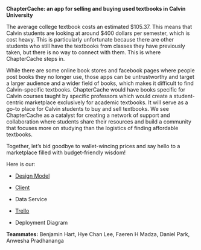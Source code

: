 **ChapterCache: an app for selling and buying used textbooks in Calvin University**

The average college textbook costs an estimated $105.37. This means that Calvin students are looking at around $400 dollars per semester, which is cost heavy.  This is particularly unfortunate because there are other students who still have the textbooks from classes they have previously taken, but there is no way to connect with them. This is where ChapterCache steps in.

While there are some online book stores and facebook pages where people post books they no longer use, those apps can be untrustworthy and target a larger audience and a wider field of books, which makes it difficult to find Calvin-specific textbooks. ChapterCache would have books specific for Calvin courses taught by specific professors which would create a student-centric marketplace exclusively for academic textbooks. It will serve as a go-to place for Calvin students to buy and sell textbooks. We see ChapterCache as a catalyst for creating a network of support and collaboration where students share their resources and build a community that focuses more on studying than the logistics of finding affordable textbooks. 

Together, let’s bid goodbye to wallet-wincing prices and say hello to a marketplace filled with budget-friendly wisdom!

Here is our:

- [Design Model](https://github.com/calvin-cs262-fall2023-teamG/Project/tree/temp/inline_link/images)

- [Client](https://github.com/calvin-cs262-fall2023-teamG/Client)

- Data Service

- [Trello](https://trello.com/b/ONBkWuzC/cs262g-the-chapter-cachers)

- Deployment Diagram


**Teammates:**
Benjamin Hart, Hye Chan Lee, Faeren H Madza, Daniel Park, Anwesha Pradhananga
